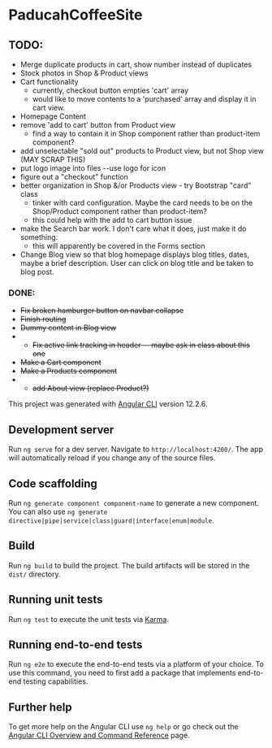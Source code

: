 # PaducahCoffeeSite

## TODO:
- Merge duplicate products in cart, show number instead of duplicates
- Stock photos in Shop & Product views
- Cart functionality
  - currently, checkout button empties 'cart' array
  - would like to move contents to a 'purchased' array and display it in cart view.
- Homepage Content
- remove 'add to cart' button from Product view
   - find a way to contain it in Shop component rather than product-item component?
- add unselectable "sold out" products to Product view, but not Shop view (MAY SCRAP THIS)
- put logo image into files --use logo for icon
- figure out a "checkout" function
- better organization in Shop &/or Products view - try Bootstrap "card" class
  - tinker with card configuration. Maybe the card needs to be on the Shop/Product component rather than product-item?
  - this could help with the add to cart button issue
- make the Search bar work. I don't care what it does, just make it do something.
  - this will apparently be covered in the Forms section
- Change Blog view so that blog homepage displays blog titles, dates, maybe a brief description. User can click on blog title and be taken to blog post.

### DONE:
- ~~Fix broken hamburger button on navbar collapse~~
- ~~Finish routing~~
- ~~Dummy content in Blog view~~
- - ~~Fix active link tracking in header
-- maybe ask in class about this one~~
- ~~Make a Cart component~~
- ~~Make a Products component~~
- - ~~add About view (replace Product?)~~


This project was generated with [Angular CLI](https://github.com/angular/angular-cli) version 12.2.6.

## Development server

Run `ng serve` for a dev server. Navigate to `http://localhost:4200/`. The app will automatically reload if you change any of the source files.

## Code scaffolding

Run `ng generate component component-name` to generate a new component. You can also use `ng generate directive|pipe|service|class|guard|interface|enum|module`.

## Build

Run `ng build` to build the project. The build artifacts will be stored in the `dist/` directory.

## Running unit tests

Run `ng test` to execute the unit tests via [Karma](https://karma-runner.github.io).

## Running end-to-end tests

Run `ng e2e` to execute the end-to-end tests via a platform of your choice. To use this command, you need to first add a package that implements end-to-end testing capabilities.

## Further help

To get more help on the Angular CLI use `ng help` or go check out the [Angular CLI Overview and Command Reference](https://angular.io/cli) page.
